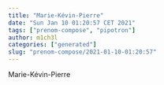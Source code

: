 ```yaml
---
title: "Marie-Kévin-Pierre"
date: "Sun Jan 10 01:20:57 CET 2021"
tags: ["prenom-compose", "pipotron"]
author: m1ch3l
categories: ["generated"]
slug: "prenom-compose/2021-01-10-01:20:57"
---
```


Marie-Kévin-Pierre
